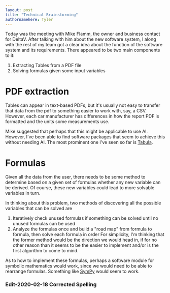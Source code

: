 ```yaml
---
layout: post
title: "Technical Brainstorming"
authornamehere: Tyler
---
```


Today was the meeting with Mike Flamm, the owner and business contact for DeltaV. After talking with him about the new software system, I along with the rest of my team got a clear idea about the function of the software system and its requirements. There appeared to be two main components to it:

1. Extracting Tables from a PDF file
1. Solving formulas given some input variables

# PDF extraction
Tables can appear in text-based PDFs, but it's usually not easy to transfer that data from the pdf to something easier to work with, say, a CSV. However, each car manufacturer has differences in how the report PDF is formatted and the units some measurements use.

Mike suggested that perhaps that this might be applicable to use AI. However, I've been able to find software packages that seem to achieve this without needing AI. The most prominent one I've seen so far is [Tabula](https://tabula.technology/).

# Formulas
Given all the data from the user, there needs to be some method to determine based on a given set of formulas whether any new variable can be derived. Of course, these new variables could lead to more solvable variables in turn.

In thinking about this problem, two methods of discovering all the possible variables that can be solved are
1. Iteratively check unused formulas if something can be solved until no unused formulas can be used
1. Analyze the formulas once and build a "road map" from formula to formula, then solve each formula in order
For simplicity, I'm thinking that the former method would be the direction we would head in, if for no other reason than it seems to be the easier to implement and/or is the first algorithm to come to mind.

As to how to implement these formulas, perhaps a software module for symbolic mathematics would work, since we would need to be able to rearrange formulas. Something like [SymPy](https://www.sympy.org/en/index.html)
would seem to work.

### Edit-2020-02-18 Corrected Spelling
